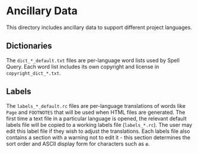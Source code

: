 # Ancillary Data
This directory includes ancillary data to support different project languages.

## Dictionaries
The `dict_*_default.txt` files are per-language word lists used by Spell Query.
Each word list includes its own copyright and license in `copyright_dict_*.txt`.

## Labels
The `labels_*_default.rc` files are per-language translations of words like
`Page` and `FOOTNOTES` that will be used when HTML files are generated. The
first time a text file in a particular language is opened, the relevant default
labels file will be copied to a working labels file (`labels_*.rc`). The user
may edit this label file if they wish to adjust the translations. Each labels
file also contains a section with a warning not to edit it - this section
determines the sort order and ASCII display form for characters such as `æ`.
